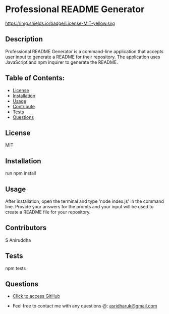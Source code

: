 # Professional README Generator
  https://img.shields.io/badge/License-MIT-yellow.svg

  ## Description
  Professional README Generator is a command-line application that accepts user input to generate a README for their repository. The application uses JavaScript and npm inquirer to generate the README.

  ## Table of Contents:
   * [License](#License)
   * [Installation](#Installation)
   * [Usage](#Usage)
   * [Contribute](#Contribute)
   * [Tests](#Tests)
   * [Questions](#Questions)

  ## License
  MIT

  ## Installation
  run npm install

  ## Usage
  After installation, open the terminal and type 'node index.js' in the command line. Provide your answers for the promts and your input will be used to create a README file for your repository.
  
  ## Contributors
  S Aniruddha 

  ## Tests
  npm tests

  ## Questions
  * [Click to access GitHub](https://www.github.com/sridharaniruddha)

  * Feel free to contact me with any questions @: asridharuk@gmail.com
